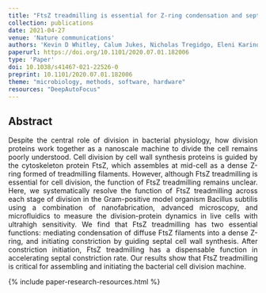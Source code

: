 ```yaml
---
title: "FtsZ treadmilling is essential for Z-ring condensation and septal constriction initiation in Bacillus subtilis cell division"
collection: publications
date: 2021-04-27
venue: 'Nature communications'
authors: 'Kevin D Whitley, Calum Jukes, Nicholas Tregidgo, Eleni Karinou, Pedro Almada, Yann Cesbron, Ricardo Henriques, Cees Dekker, Séamus Holden'
paperurl: https://doi.org/10.1101/2020.07.01.182006
type: 'Paper'
doi: 10.1038/s41467-021-22526-0
preprint: 10.1101/2020.07.01.182006
theme: "microbiology, methods, software, hardware"
resources: "DeepAutoFocus"
---
```


<h2> Abstract </h2>
<p align= "justify">
Despite the central role of division in bacterial physiology, how division proteins work together as a nanoscale machine to divide the cell remains poorly understood. Cell division by cell wall synthesis proteins is guided by the cytoskeleton protein FtsZ, which assembles at mid-cell as a dense Z-ring formed of treadmilling filaments. However, although FtsZ treadmilling is essential for cell division, the function of FtsZ treadmilling remains unclear. Here, we systematically resolve the function of FtsZ treadmilling across each stage of division in the Gram-positive model organism Bacillus subtilis using a combination of nanofabrication, advanced microscopy, and microfluidics to measure the division-protein dynamics in live cells with ultrahigh sensitivity. We find that FtsZ treadmilling has two essential functions: mediating condensation of diffuse FtsZ filaments into a dense Z-ring, and initiating constriction by guiding septal cell wall synthesis. After constriction initiation, FtsZ treadmilling has a dispensable function in accelerating septal constriction rate. Our results show that FtsZ treadmilling is critical for assembling and initiating the bacterial cell division machine.

{% include paper-research-resources.html %}
